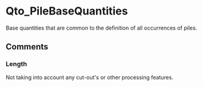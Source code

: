 # Qto_PileBaseQuantities

Base quantities that are common to the definition of all occurrences of piles.<!-- end of definition -->


## Comments

### Length

Not taking into account any cut-out's or other processing features.


